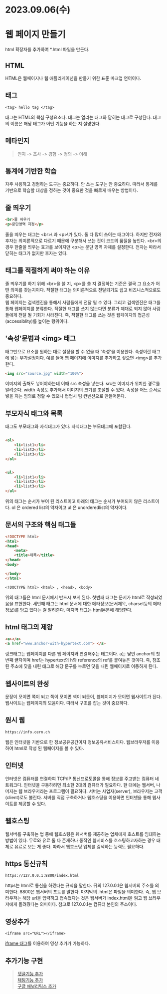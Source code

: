 # 2023.09.06(수)

# 웹 페이지 만들기

html 확장자를 추가하여 *.html 파일을 만든다.

## HTML

HTML은 웹페이지나 웹 애플리케이션을 만들기 위한 표준 마크업 언어이다.

## 태그

```text
<tag> hello tag </tag>
```

태그는 HTML의 핵심 구성요소다. 태그는 열리는 태그와 닫히는 태그로 구성된다.
태그의 이름은 해당 태그가 어떤 기능을 하는 지 설명한다.

## 메타인지

> 인지 -> 조사 -> 경험 -> 정의 -> 이해

## 통계에 기반한 학습

자주 사용하고 경험하는 도구는 중요하다. 안 쓰는 도구는 안 중요하다.
따라서 통계를 기반으로 학습할 대상을 정하는 것이 중요한 것을 빠르게 배우는 방법이다.

## 줄 띄우기

~~~html
<br>줄 띄우기
<p>문단영역 지정</p>
~~~

줄을 띄우는 태그는 \<br>\ 과 \<p>\가 있다. 둘 다 많이 쓰이는 태그이다.
하지만 전자와 후자는 의미론적으로 다르기 때문에 구분해서 쓰는 것이 코드의 품질을 높인다.
\<br>의 경우 한줄을 띄우는 효과를 보이지만 \<p>는 문단 영역 자체를 설정한다.
전자는 따라서 닫히는 태그가 없지만 후자는 있다.

## 태그를 적절하게 써야 하는 이유

줄 띄우기를 하기 위해 \<br>을 쓸 지, \<p>를 쓸 지 결정하는 기준은 결국 그 요소가 어떤 의미를 갖는지이다.
적절한 태그는 의미론적으로 전달되기도 쉽고 비즈니스적으로도 중요하다.</br>
웹 페이지는 검색엔진을 통해서 사람들에게 전달 될 수 있다.
그리고 검색엔진은 태그를 통해 웹페이지를 분류한다.
적절한 태그를 쓰지 않는다면 분류가 제대로 되지 않아 사람들에게 전달 될 기회가 사라진다.
즉, 적절한 태그를 쓰는 것은 웹페이지의 접근성(accessiblity)를 높이는 행위이다.

## '속성'문법과 \<img> 태그

태그만으로 요소를 원하는 대로 설정을 할 수 없을 때 '속성'을 이용한다.
속성이란 태그에 넣는 부가설정이다.
예를 들어 웹 페이지에 이미지를 추가하고 싶으면 \<img>를 추가한다.

~~~html
<img src="source.jpg" width="100%">
~~~

이미지의 출처도 넣어야하는데 이때 src 속성을 넣는다. src는 이미지가 위치한 경로를 알려준다.
width 속성도 추가해서 이미지의 크기를 조절할 수 있다.
속성을 어느 순서로 넣을 지는 임의로 정할 수 있으나 협업시 팀 컨벤션으로 만들어둔다.

## 부모자식 태그와 목록

태그도 부모태그와 자식태그가 있다. 자식태그는 부모태그에 포함된다.

~~~html

<ol>
    <li>list1</li>
    <li>list2</li>
    <li>list3</li>
</ol>
~~~

~~~html

<ul>
    <li>list1</li>
    <li>list2</li>
    <li>list3</li>
</ul>
~~~

위의 태그는 순서가 부여 된 리스트이고 아래의 태그는 순서가 부여되지 않은 리스트이다.
ol 은 ordered list의 약자이고 ul 은 unorderedlist의 약자이다.

## 문서의 구조와 핵심 태그들

~~~html
<!DOCTYPE html>
<html>
<head>
    <meta>
    <title>제목</title>
</head>
<body>

</body>
</html>

~~~

~~~
<!DOCTYPE html> <html> , <head>, <body> 
~~~

위의 태그들은 html 문서에서 반드시 보게 된다.
첫번째 태그는 문서가 html로 작성되었음을 표현한다.
세번째 태그는 html 문서에 대한 메타정보(문서제목, charset등의 메타정보)를 담고 있다는 걸 알려준다.
마지막 태그는 html본문에 해당한다.

## html 태그의 제왕

~~~html
<a></a>
<a href="www.anchor-with-hypertext.com"> </a>
~~~

링크태그는 웹페이지를 다른 웹 페이지와 연결해주는 태그이다. a는 닻인 anchor의 첫번째 글자이며 href는 hypertext의 h와 reference의 ref를 붙여놓은 것이다.
즉, 참조된 주소에 닻을 내린 태그로 해당 문구를 누르면 닻을 내린 웹페이지로 이동하게 된다.

## 웹사이트의 완성

문장이 모이면 쪽이 되고 쪽이 모이면 책이 되듯이, 웹페이지가 모이면 웹사이트가 된다.
웹사이트는 웹페이지의 모음이다. 따라서 구조를 잡는 것이 중요하다.

## 원시 웹

~~~
https://info.cern.ch
~~~

웹은 인터넷을 기반으로 한 정보공유공간이자 정보공유서비스이다.
웹브라우저를 이용하여 html로 작성 된 웹페이지를 볼 수 있다.

## 인터넷

인터넷은 컴퓨터를 연결하여 TCP/IP 통신프로토콜을 통해 정보를 주고받는 컴퓨터 네트워크다.
인터넷을 구동하려면 최소한 2대의 컴퓨터가 필요하다. 한 대에는 웹서버, 나머지는 웹 브라우저라는 프로그램이 필요하다.
서버는 사업자(server), 브라우저는 고객(client)로도 불린다.
서버를 직접 구축하거나 웹호스팅을 이용하면 인터넷을 통해 웹사이트를 제공할 수 있다.

## 웹호스팅

웹서버를 구축하는 법 중에 웹호스팅은 웨서버를 제공하는 업체에게 호스트를 임대하는 방법이 있다.
무료와 유료 둘 다 존재하나 동적인 웹서비스를 호스팅하고자하는 경우 대체로 유료로 보는 게 좋다.
따라서 웹호스팅 업체를 검색하는 능력도 필요하다.

## https 통신규칙

~~~
https://127.0.0.1:8800/index.html
~~~

https는 html로 통신을 하겠다는 규칙을 말한다. 뒤의 127.0.0.1은 웹서버의 주소를 의미한다.
8800은 웹서버의 포트를 말한다. 마지막의 .html은 파일을 의미한다.
즉, 웹 브라우저는 해당 url을 입력하고 접속했다는 것은 웹서버가 index.html을 읽고 웹 브라우저에게 돌려줬다는 의미이다.
참고로 127.0.0.1는 컴퓨터 본인의 주소이다.

## 영상추가

~~~
<iframe src="URL"></iframe>  
~~~

[iframe 태그](https://www.javatpoint.com/html-iframes)를 이용하여 영상 추가가 가능하다.

## 추가기능 구현

> [댓글기능 추가](https://disqus.com/)</br>
> [채팅기능 추가](https://www.tawk.to/)</br>
> [구글 애널리틱스 추가](https://developers.google.com/analytics?hl=ko)</br>
> 